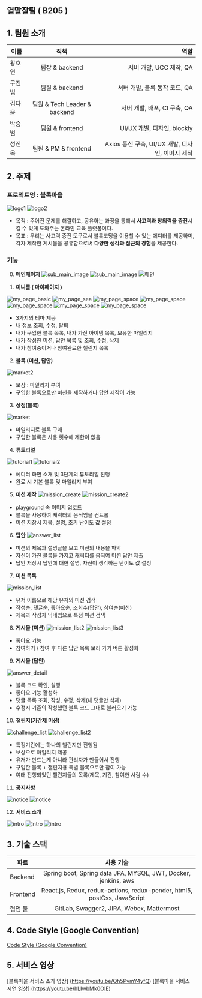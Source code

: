 ## 열말잘팀 ( B205 )

## 1. 팀원 소개

| 이름 | 직책 | 역할 |
|---|:---:|---:|
| 황호연 | 팀장 & backend |  서버 개발, UCC 제작, QA |
| 구진범 | 팀원 & backend | 서버 개발, 블록 동작 코드, QA |
| 김다윤 | 팀원 & Tech Leader & backend | 서버 개발, 배포, CI 구축, QA |
| 박승범 | 팀원 & frontend | UI/UX 개발, 디자인, blockly |
| 성진옥 | 팀원 & PM & frontend | Axios 통신 구축, UI/UX 개발, 디자인, 이미지 제작 |

## 2. 주제

### 프로젝트명 : 블록마을

![logo1](/document/readme_img/logo1.png)
![logo2](/document/readme_img/logo2.png)

- 목적 : 주어진 문제를 해결하고, 공유하는 과정을 통해서 **사고력과 창의력을 증진**시킬 수 있게 도와주는 온라인 교육 플랫폼이다.
- 목표 : 우리는 사고력 증진 도구로서 블록코딩을 이용할 수 있는 에디터를 제공하며, 각자 제작한 게시물을 공유함으로써 **다양한 생각과 접근의 경험**을 제공한다.

### 기능
0. **메인페이지**
  ![sub_main_image](/document/readme_img/sub_main_image.png)
  ![sub_main_image](/document/readme_img/sub_main_image2.png)
  ![메인](/document/readme_img/메인.png)

1. **미니룸 ( 마이페이지 )**

  ![my_page_basic](/document/readme_img/my_page_basic.png)
  ![my_page_sea](/document/readme_img/my_page_sea.png)
  ![my_page_space](/document/readme_img/my_page_space.png)
  ![my_page_space](/document/readme_img/mypage1.png)
  ![my_page_space](/document/readme_img/mypage2.png)
  ![my_page_space](/document/readme_img/mypage3.png)
  ![my_page_space](/document/readme_img/mypage4.png)

  - 3가지의 테마 제공
  - 내 정보 조회, 수정, 탈퇴
  - 내가 구입한 블록 목록, 내가 가진 아이템 목록, 보유한 마일리지
  - 내가 작성한 미션, 답안 목록 및 조회, 수정, 삭제
  - 내가 참여중이거나 참여완료한 챌린지 목록

2. **블록 (미션, 답안)**

  ![market2](/document/readme_img/market2.png)

  - 보상 : 마일리지 부여
  - 구입한 블록으로만 미션을 제작하거나 답안 제작이 가능

3. **상점(블록)**

  ![market](/document/readme_img/market.png)

  - 마일리지로 블록 구매
  - 구입한 블록은 사용 횟수에 제한이 없음

4. **튜토리얼**

  ![tutorial1](/document/readme_img/tutorial1.png)
  ![tutorial2](/document/readme_img/tutorial2.png)

  - 에디터 화면 소개 및 3단계의 튜토리얼 진행
  - 완료 시 기본 블록 및 마일리지 부여

5. **미션 제작**
  ![mission_create](/document/readme_img/mission_create.png)
  ![mission_create2](/document/readme_img/mission_create2.png)

  - playground 속 이미지 업로드
  - 블록을 사용하여 캐릭터의 움직임을 컨트롤
  - 미션 저장시 제목, 설명, 초기 난이도 값 설정

6. **답안**
  ![answer_list](/document/readme_img/answer_list.png)

  - 미션의 제목과 설명글을 보고 미션의 내용을 파악
  - 자신이 가진 블록을 가지고 캐릭터를 움직여 미션 답안 제출
  - 답안 저장시 답안에 대한 설명, 자신이 생각하는 난이도 값 설정

7. **미션 목록**

  ![mission_list](/document/readme_img/mission_list.png)

  - 유저 이름으로 해당 유저의 미션 검색
  - 작성순, 댓글순, 좋아요순, 조회수(답안), 참여순(미션)
  - 제목과 작성자 닉네임으로 특정 미션 검색

8. **게시물 (미션)**
  ![mission_list2](/document/readme_img/mission_list2.png)
  ![mission_list3](/document/readme_img/mission_list3.png)

  - 좋아요 기능
  - 참여하기 / 참여 후 다른 답안 목록 보러 가기 버튼 활성화

9. **게시물 (답안)**

  ![answer_detail](/document/readme_img/answer_detail.png)

  - 블록 코드 확인, 실행
  - 좋아요 기능 활성화
  - 댓글 목록 조회, 작성, 수정, 삭제(내 댓글만 삭제)
  - 수정시 기존의 작성했던 블록 코드 그대로 불러오기 가능

10. **챌린지(기간제 미션)**

  ![challenge_list](/document/readme_img/challenge_list.png)
  ![challenge_list2](/document/readme_img/challenge_list2.png)

  - 특정기간에는 하나의 챌린지만 진행됨
  - 보상으로 마일리지 제공
  - 유저가 만드는게 아니라 관리자가 만들어서 진행
  - 구입한 블록 + 챌린지용 특별 블록으로만 참여 가능
  - 여태 진행되었던 챌린지들의 목록(제목, 기간, 참여한 사람 수)

11. **공지사항**

![notice](/document/readme_img/notice.png)
![notice](/document/readme_img/notice2.png)

12. **서비스 소개**

![intro](/document/readme_img/intro.png)
![intro](/document/readme_img/intro2.png)
![intro](/document/readme_img/intro3.png)

## 3. 기술 스택

| 파트 | 사용 기술 |
|---|:---:|
| Backend | Spring boot, Spring data JPA, MYSQL, JWT, Docker, jenkins, aws |
| Frontend | React.js, Redux, redux-actions, redux-pender, html5, postCss, JavaScript |
| 협업 툴 | GitLab, Swagger2, JIRA, Webex, Mattermost |

## 4. Code Style (Google Convention)

[Code Style (Google Convention)](https://github.com/wlsdhr0831/Block-Village/blob/master/document/docs/Code%20Style%20(Google%20Convention).md)

## 5. 서비스 영상
[블록마을 서비스 소개 영상] (https://youtu.be/Qh5PvmY4yfQ)
[블록마을 서비스 시연 영상] (https://youtu.be/hLIwbMk0OIE)